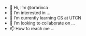 - 👋 Hi, I’m @orarinca
- 👀 I’m interested in ...
- 🌱 I’m currently learning CS at UTCN
- 💞️ I’m looking to collaborate on ...
- 📫 How to reach me ...

<!---
orarinca/orarinca is a ✨ special ✨ repository because its `README.md` (this file) appears on your GitHub profile.
You can click the Preview link to take a look at your changes.
--->
